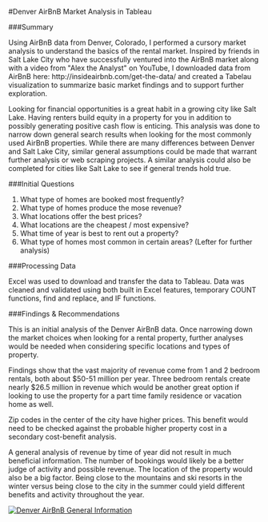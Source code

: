 #Denver AirBnB Market Analysis in Tableau

###Summary
<p>Using AirBnB data from Denver, Colorado, I performed a cursory market analysis to understand the basics of the rental market. Inspired by friends in Salt Lake City who have successfully ventured into the AirBnB market along with a video from "Alex the Analyst" on YouTube, I downloaded data from AirBnB here: http://insideairbnb.com/get-the-data/ and created a Tabelau visualization to summarize basic market findings and to support further exploration.</p>

<p>Looking for financial opportunities is a great habit in a growing city like Salt Lake. Having renters build equity in a property for you in addition to possibly generating positive cash flow is enticing. This analysis was done to narrow down general search results when looking for the most commonly used AirBnB properties. While there are many differences between Denver and Salt Lake City, similar general assumptions could be made that warrant further analysis or web scraping projects. A similar analysis could also be completed for cities like Salt Lake to see if general trends hold true.</p>

###Initial Questions
1. What type of homes are booked most frequently?
2. What type of homes produce the mose revenue?
3. What locations offer the best prices?
4. What locations are the cheapest / most expensive?
5. What time of year is best to rent out a property?
6. What type of homes most common in certain areas? (Lefter for further analysis)

###Processing Data
<p>Excel was used to download and transfer the data to Tableau. Data was cleaned and validated using both built in Excel features, temporary COUNT functions, find and replace, and IF functions.</p>

###Findings & Recommendations
<p>This is an initial analysis of the Denver AirBnB data. Once narrowing down the market choices when looking for a rental property, further analyses would be needed when considering specific locations and types of property.</p>
<p> Findings show that the vast majority of revenue come from 1 and 2 bedroom rentals, both about $50-51 million per year. Three bedroom rentals create nearly $26.5 million in revenue which would be another great option if looking to use the property for a part time family residence or vacation home as well.</p>
<p>Zip codes in the center of the city have higher prices. This benefit would need to be checked against the probable higher property cost in a secondary cost-benefit analysis.</p>
<p>A general analysis of revenue by time of year did not result in much beneficial information. The number of bookings would likely be a better judge of activity and possible revenue. The location of the property would also be a big factor. Being close to the mountains and ski resorts in the winter versus being close to the city in the summer could yield different benefits and activity throughout the year.</p>

<div class='tableauPlaceholder' id='viz1671668856205' style='position: relative'><noscript><a href='#'><img alt='Denver AirBnB General Information ' src='https:&#47;&#47;public.tableau.com&#47;static&#47;images&#47;De&#47;DenverAirBnBGeneralAnalysisDashboard&#47;DenverAirBnBGeneralInformation&#47;1_rss.png' style='border: none' /></a></noscript><object class='tableauViz'  style='display:none;'><param name='host_url' value='https%3A%2F%2Fpublic.tableau.com%2F' /> <param name='embed_code_version' value='3' /> <param name='path' value='views&#47;DenverAirBnBGeneralAnalysisDashboard&#47;DenverAirBnBGeneralInformation?:language=en-US&amp;:embed=true' /> <param name='toolbar' value='yes' /><param name='static_image' value='https:&#47;&#47;public.tableau.com&#47;static&#47;images&#47;De&#47;DenverAirBnBGeneralAnalysisDashboard&#47;DenverAirBnBGeneralInformation&#47;1.png' /> <param name='animate_transition' value='yes' /><param name='display_static_image' value='yes' /><param name='display_spinner' value='yes' /><param name='display_overlay' value='yes' /><param name='display_count' value='yes' /><param name='language' value='en-US' /></object></div>                <script type='text/javascript'>                    var divElement = document.getElementById('viz1671668856205');                    var vizElement = divElement.getElementsByTagName('object')[0];                    if ( divElement.offsetWidth > 800 ) { vizElement.style.width='100%';vizElement.style.height=(divElement.offsetWidth*0.75)+'px';} else if ( divElement.offsetWidth > 500 ) { vizElement.style.width='100%';vizElement.style.height=(divElement.offsetWidth*0.75)+'px';} else { vizElement.style.width='100%';vizElement.style.height='1827px';}                     var scriptElement = document.createElement('script');                    scriptElement.src = 'https://public.tableau.com/javascripts/api/viz_v1.js';                    vizElement.parentNode.insertBefore(scriptElement, vizElement);                </script>
  
  
  
